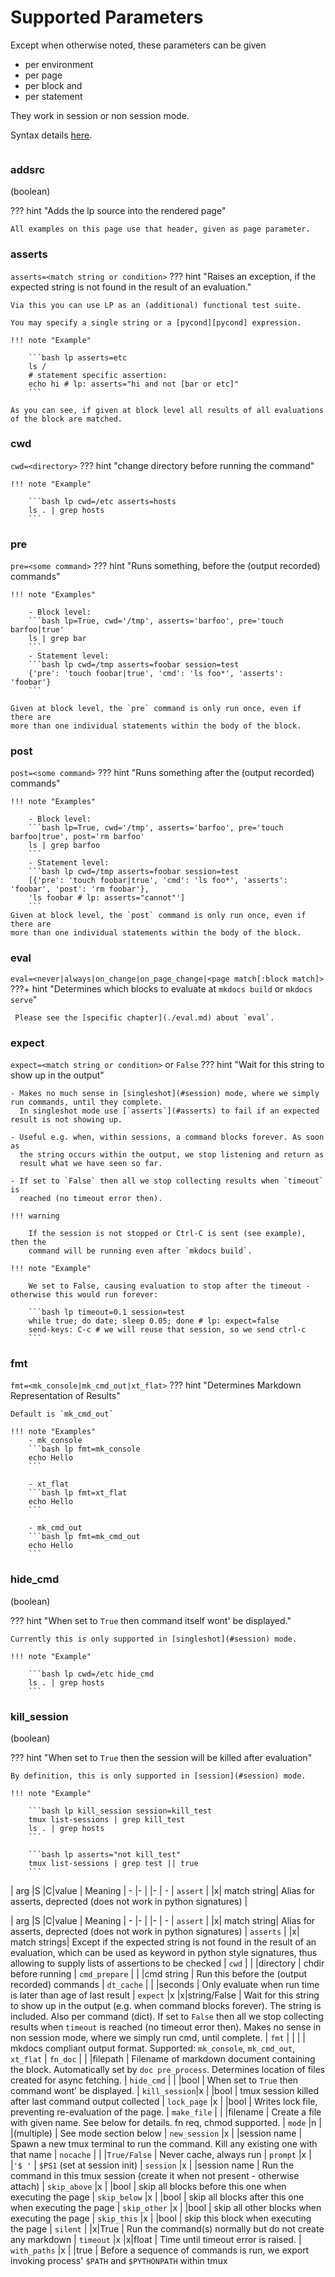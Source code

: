 # Supported Parameters

Except when otherwise noted, these parameters can be given
- per environment
- per page
- per block and
- per statement

They work in session or non session mode.

Syntax details [here](./syntax.md/#parametrization).

```page lp addsrc
```

### addsrc
(boolean)

??? hint "Adds the lp source into the rendered page"

    All examples on this page use that header, given as page parameter.



### asserts
`asserts=<match string or condition>`
??? hint "Raises an exception, if the expected string is not found in the result of an evaluation."

    Via this you can use LP as an (additional) functional test suite. 

    You may specify a single string or a [pycond][pycond] expression.

    !!! note "Example"

        ```bash lp asserts=etc
        ls /
        # statement specific assertion:
        echo hi # lp: asserts="hi and not [bar or etc]"
        ```

    As you can see, if given at block level all results of all evaluations of the block are matched.


### cwd
`cwd=<directory>`
??? hint "change directory before running the command"

    !!! note "Example"

        ```bash lp cwd=/etc asserts=hosts
        ls . | grep hosts
        ```


### pre
`pre=<some command>`
??? hint "Runs something, before the (output recorded) commands"

    !!! note "Examples"

        - Block level:
        ```bash lp=True, cwd='/tmp', asserts='barfoo', pre='touch barfoo|true'
        ls | grep bar
        ```
        - Statement level:
        ```bash lp cwd=/tmp asserts=foobar session=test
        {'pre': 'touch foobar|true', 'cmd': 'ls foo*', 'asserts': 'foobar'}
        ```

    Given at block level, the `pre` command is only run once, even if there are
    more than one individual statements within the body of the block.


### post
`post=<some command>`
??? hint "Runs something after the (output recorded) commands"

    !!! note "Examples"

        - Block level:
        ```bash lp=True, cwd='/tmp', asserts='barfoo', pre='touch barfoo|true', post='rm barfoo'
        ls | grep barfoo
        ```
        - Statement level:
        ```bash lp cwd=/tmp asserts=foobar session=test
        [{'pre': 'touch foobar|true', 'cmd': 'ls foo*', 'asserts': 'foobar', 'post': 'rm foobar'},
        'ls foobar # lp: asserts="cannot"']
        ```
    Given at block level, the `post` command is only run once, even if there are
    more than one individual statements within the body of the block.

### eval
`eval=<never|always|on_change|on_page_change|<page match[:block match]>`
???+ hint "Determines which blocks to evaluate at `mkdocs build` or `mkdocs serve`"

     Please see the [specific chapter](./eval.md) about `eval`.



### expect
`expect=<match string or condition>` or `False`
??? hint "Wait for this string to show up in the output"

    - Makes no much sense in [singleshot](#session) mode, where we simply run commands, until they complete.
      In singleshot mode use [`asserts`](#asserts) to fail if an expected result is not showing up.

    - Useful e.g. when, within sessions, a command blocks forever. As soon as
      the string occurs within the output, we stop listening and return as
      result what we have seen so far.

    - If set to `False` then all we stop collecting results when `timeout` is
      reached (no timeout error then).

    !!! warning

        If the session is not stopped or Ctrl-C is sent (see example), then the
        command will be running even after `mkdocs build`.

    !!! note "Example"

        We set to False, causing evaluation to stop after the timeout - otherwise this would run forever:

        ```bash lp timeout=0.1 session=test
        while true; do date; sleep 0.05; done # lp: expect=false
        send-keys: C-c # we will reuse that session, so we send ctrl-c
        ```


### fmt
`fmt=<mk_console|mk_cmd_out|xt_flat>`
??? hint "Determines Markdown Representation of Results"

    Default is `mk_cmd_out`

    !!! note "Examples"
        - mk_console
        ```bash lp fmt=mk_console
        echo Hello
        ```

        - xt_flat
        ```bash lp fmt=xt_flat
        echo Hello
        ```

        - mk_cmd_out
        ```bash lp fmt=mk_cmd_out
        echo Hello
        ```

### hide_cmd
(boolean)

??? hint "When set to `True` then command itself wont' be displayed."
    
    Currently this is only supported in [singleshot](#session) mode.

    !!! note "Example"

        ```bash lp cwd=/etc hide_cmd
        ls . | grep hosts
        ```


### kill_session
(boolean)

??? hint "When set to `True` then the session will be killed after evaluation"
    
    By definition, this is only supported in [session](#session) mode.

    !!! note "Example"

        ```bash lp kill_session session=kill_test
        tmux list-sessions | grep kill_test
        ls . | grep hosts
        ```

        ```bash lp asserts="not kill_test"
        tmux list-sessions | grep test || true
        ```




[pycond]: https://pypi.org/project/pycond/


| arg           |S |C|value        | Meaning
| -             |- | |-            | - 
| `assert`      |  |x| match string| Alias for asserts, deprected (does not work in python signatures) 
|


| arg           |S |C|value        | Meaning
| -             |- | |-            | - 
| `assert`      |  |x| match string| Alias for asserts, deprected (does not work in python signatures) 
| `asserts`     |  |x| match strings| Except if the expected string is not found in the result of an evaluation, which can be used as keyword in python style signatures, thus allowing to supply lists of assertions to be checked
| `cwd`         |  | |directory    | chdir before running
| `cmd_prepare` |  | |cmd string   | Run this before the (output recorded) commands
| `dt_cache`    |  | |seconds      | Only evaluate when run time is later than age of last result
| `expect`      |x |x|string/False | Wait for this string to show up in the output (e.g. when command blocks forever). The string is included. Also per command (dict). If set to `False` then all we stop collecting results when `timeout` is reached (no timeout error then). Makes no sense in non session mode, where we simply run cmd, until complete.
| `fmt`         |  | |             | mkdocs compliant output format. Supported: `mk_console`, `mk_cmd_out`, `xt_flat`
| `fn_doc`      |  | |filepath     | Filename of markdown document containing the block. Automatically set by  `doc pre_process`. Determines location of files created for async fetching.
| `hide_cmd`    |  | |bool         | When set to `True` then command wont' be displayed. 
| `kill_session`|x | |bool         | tmux session killed after last command output collected
| `lock_page`   |x | |bool         | Writes lock file, preventing re-evaluation of the page.
| `make_file`   |  | |filename     | Create a file with given name. See below for details. fn req, chmod supported.
| `mode`        |n | |(multiple)   | See mode section below
| `new_session` |x | |session name | Spawn a new tmux terminal to run the command. Kill any existing one with that name
| `nocache`     |  | |`True/False` | Never cache, always run
| `prompt`      |x | |`'$ '`       | `$PS1` (set at session init)
| `session`     |x | |session name | Run the command in this tmux session (create it when not present  - otherwise attach)
| `skip_above`  |x | |bool         | skip all blocks before this one when executing the page
| `skip_below`  |x | |bool         | skip all blocks after this one when executing the page
| `skip_other`  |x | |bool         | skip all other blocks when executing the page
| `skip_this`   |x | |bool         | skip this block when executing the page
| `silent`      |  |x|True         | Run the command(s) normally but do not create any markdown
| `timeout`     |x |x|float        | Time until timeout error is raised. 
| `with_paths`  |x | |true         | Before a sequence of commands is run, we export invoking process' `$PATH` and `$PYTHONPATH` within tmux


